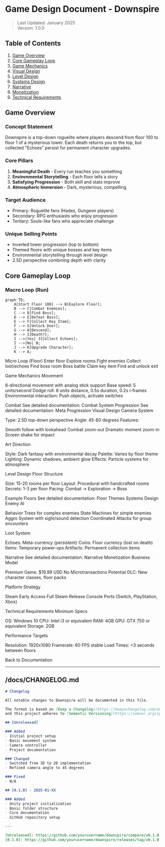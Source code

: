 # Game Design Document - Downspire

> Last Updated: January 2025  
> Version: 1.0.0

## Table of Contents

1. [Game Overview](#game-overview)
2. [Core Gameplay Loop](#core-gameplay-loop)
3. [Game Mechanics](#game-mechanics)
4. [Visual Design](#visual-design)
5. [Level Design](#level-design)
6. [Systems Design](#systems-design)
7. [Narrative](#narrative)
8. [Monetization](#monetization)
9. [Technical Requirements](#technical-requirements)

## Game Overview

### Concept Statement
Downspire is a top-down roguelite where players descend from floor 100 to floor 1 of a mysterious tower. Each death returns you to the top, but collected "Echoes" persist for permanent character upgrades.

### Core Pillars
1. **Meaningful Death** - Every run teaches you something
2. **Environmental Storytelling** - Each floor tells a story
3. **Satisfying Progression** - Both skill and stats improve
4. **Atmospheric Immersion** - Dark, mysterious, compelling

### Target Audience
- Primary: Roguelite fans (Hades, Gungeon players)
- Secondary: RPG enthusiasts who enjoy progression
- Tertiary: Souls-like fans who appreciate challenge

### Unique Selling Points
- Inverted tower progression (top to bottom)
- Themed floors with unique bosses and key items
- Environmental storytelling through level design
- 2.5D perspective combining depth with clarity

## Core Gameplay Loop

### Macro Loop (Run)
```mermaid
graph TD;
    A[Start Floor 100] --> B[Explore Floor];
    B --> C[Combat Enemies];
    C --> D[Find Boss];
    D --> E[Defeat Boss];
    E --> F[Collect Key Item];
    F --> G[Unlock Door];
    G --> H[Descend];
    H --> I{Death?};
    I -->|Yes| J[Collect Echoes];
    I -->|No| B;
    J --> K[Upgrade Character];
    K --> A;
```
Micro Loop (Floor)
Enter floor
Explore rooms
Fight enemies
Collect loot/echoes
Find boss room
Boss battle
Claim key item
Find and unlock exit

Game Mechanics
Movement

8-directional movement with analog stick support
Base speed: 5 units/second
Dodge roll: 8 units distance, 0.5s duration, 0.2s i-frames
Environmental interaction: Push objects, activate switches

Combat
See detailed documentation: Combat System
Progression
See detailed documentation: Meta Progression
Visual Design
Camera System

Type: 2.5D top-down perspective
Angle: 45-60 degrees
Features:

Smooth follow with lookahead
Combat zoom-out
Dramatic moment zoom-in
Screen shake for impact



Art Direction

Style: Dark fantasy with environmental decay
Palette: Varies by floor theme
Lighting: Dynamic shadows, ambient glow
Effects: Particle systems for atmosphere

Level Design
Floor Structure

Size: 15-20 rooms per floor
Layout: Procedural with handcrafted rooms
Secrets: 1-3 per floor
Pacing: Combat -> Exploration -> Boss

Example Floors
See detailed documentation: Floor Themes
Systems Design
Enemy AI

Behavior Trees for complex enemies
State Machines for simple enemies
Aggro System with sight/sound detection
Coordinated Attacks for group encounters

Loot System

Echoes: Meta-currency (persistent)
Coins: Floor currency (lost on death)
Items: Temporary power-ups
Artifacts: Permanent collection items

Narrative
See detailed documentation: Narrative
Monetization
Business Model

Premium Game: $19.99 USD
No Microtransactions
Potential DLC: New character classes, floor packs

Platform Strategy

Steam Early Access
Full Steam Release
Console Ports (Switch, PlayStation, Xbox)

Technical Requirements
Minimum Specs

OS: Windows 10
CPU: Intel i3 or equivalent
RAM: 4GB
GPU: GTX 750 or equivalent
Storage: 2GB

Performance Targets

Resolution: 1920x1080
Framerate: 60 FPS stable
Load Times: <3 seconds between floors


Back to Documentation

---

## /docs/CHANGELOG.md

```markdown
# Changelog

All notable changes to Downspire will be documented in this file.

The format is based on [Keep a Changelog](https://keepachangelog.com/en/1.0.0/),
and this project adheres to [Semantic Versioning](https://semver.org/spec/v2.0.0.html).

## [Unreleased]

### Added
- Initial project setup
- Basic movement system
- Camera controller
- Project documentation

### Changed
- Switched from 3D to 2D implementation
- Refined camera angle to 45 degrees

### Fixed
- N/A

## [0.1.0] - 2025-01-XX

### Added
- Unity project initialization
- Basic folder structure
- Core documentation
- GitHub repository setup

---

[Unreleased]: https://github.com/yourusername/downspire/compare/v0.1.0...HEAD
[0.1.0]: https://github.com/yourusername/downspire/releases/tag/v0.1.0
